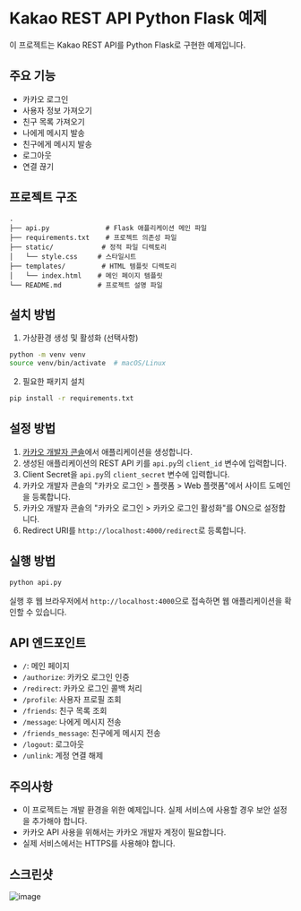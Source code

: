 # Kakao REST API Python Flask 예제

이 프로젝트는 Kakao REST API를 Python Flask로 구현한 예제입니다.

## 주요 기능

- 카카오 로그인
- 사용자 정보 가져오기
- 친구 목록 가져오기
- 나에게 메시지 발송
- 친구에게 메시지 발송
- 로그아웃
- 연결 끊기

## 프로젝트 구조

```
.
├── api.py              # Flask 애플리케이션 메인 파일
├── requirements.txt    # 프로젝트 의존성 파일
├── static/            # 정적 파일 디렉토리
│   └── style.css     # 스타일시트
├── templates/         # HTML 템플릿 디렉토리
│   └── index.html    # 메인 페이지 템플릿
└── README.md         # 프로젝트 설명 파일
```

## 설치 방법

1. 가상환경 생성 및 활성화 (선택사항)
```bash
python -m venv venv
source venv/bin/activate  # macOS/Linux
```

2. 필요한 패키지 설치
```bash
pip install -r requirements.txt
```

## 설정 방법

1. [카카오 개발자 콘솔](https://developers.kakao.com)에서 애플리케이션을 생성합니다.
2. 생성된 애플리케이션의 REST API 키를 `api.py`의 `client_id` 변수에 입력합니다.
3. Client Secret을 `api.py`의 `client_secret` 변수에 입력합니다.
4. 카카오 개발자 콘솔의 "카카오 로그인 > 플랫폼 > Web 플랫폼"에서 사이트 도메인을 등록합니다.
5. 카카오 개발자 콘솔의 "카카오 로그인 > 카카오 로그인 활성화"를 ON으로 설정합니다.
6. Redirect URI를 `http://localhost:4000/redirect`로 등록합니다.

## 실행 방법

```bash
python api.py
```

실행 후 웹 브라우저에서 `http://localhost:4000`으로 접속하면 웹 애플리케이션을 확인할 수 있습니다.

## API 엔드포인트

- `/`: 메인 페이지
- `/authorize`: 카카오 로그인 인증
- `/redirect`: 카카오 로그인 콜백 처리
- `/profile`: 사용자 프로필 조회
- `/friends`: 친구 목록 조회
- `/message`: 나에게 메시지 전송
- `/friends_message`: 친구에게 메시지 전송
- `/logout`: 로그아웃
- `/unlink`: 계정 연결 해제

## 주의사항

- 이 프로젝트는 개발 환경을 위한 예제입니다. 실제 서비스에 사용할 경우 보안 설정을 추가해야 합니다.
- 카카오 API 사용을 위해서는 카카오 개발자 계정이 필요합니다.
- 실제 서비스에서는 HTTPS를 사용해야 합니다.

## 스크린샷
![image](https://github.com/user-attachments/assets/2a4b9a6b-5224-49db-9f65-1b22223f2603)

